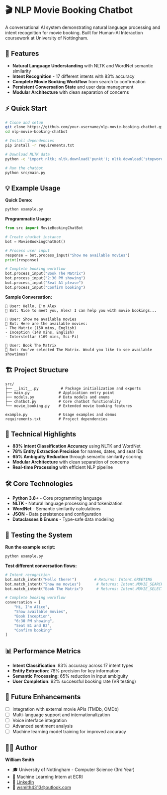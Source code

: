 # 🎬 NLP Movie Booking Chatbot

A conversational AI system demonstrating natural language processing and intent recognition for movie booking. Built for Human-AI Interaction coursework at University of Nottingham.

## 🚀 Features

- **Natural Language Understanding** with NLTK and WordNet semantic similarity
- **Intent Recognition** - 17 different intents with 83% accuracy
- **Complete Movie Booking Workflow** from search to confirmation
- **Persistent Conversation State** and user data management
- **Modular Architecture** with clean separation of concerns

## ⚡ Quick Start

```bash
# Clone and setup
git clone https://github.com/your-username/nlp-movie-booking-chatbot.git
cd nlp-movie-booking-chatbot

# Install dependencies
pip install -r requirements.txt

# Download NLTK data
python -c "import nltk; nltk.download('punkt'); nltk.download('stopwords'); nltk.download('wordnet')"

# Run the chatbot
python src/main.py
```

## 💡 Example Usage

**Quick Demo:**
```bash
python example.py
```

**Programmatic Usage:**
```python
from src import MovieBookingChatBot

# Create chatbot instance
bot = MovieBookingChatBot()

# Process user input
response = bot.process_input("Show me available movies")
print(response)

# Complete booking workflow
bot.process_input("Book The Matrix")
bot.process_input("2:30 PM showing")  
bot.process_input("Seat A1 please")
bot.process_input("Confirm booking")
```

**Sample Conversation:**
```
👤 User: Hello, I'm Alex
🤖 Bot: Nice to meet you, Alex! I can help you with movie bookings...

👤 User: Show me available movies  
🤖 Bot: Here are the available movies:
- The Matrix (150 mins, English)
- Inception (148 mins, English)
- Interstellar (169 mins, Sci-Fi)

👤 User: Book The Matrix
🤖 Bot: You've selected The Matrix. Would you like to see available showtimes?
```

## 🏗️ Project Structure

```
src/
├── __init__.py          # Package initialization and exports
├── main.py             # Application entry point
├── models.py           # Data models and enums
├── chatbot.py          # Core chatbot functionality
└── movie_booking.py    # Extended movie booking features

example.py              # Usage examples and demos
requirements.txt        # Project dependencies
```

## 🎯 Technical Highlights

- **83% Intent Classification Accuracy** using NLTK and WordNet
- **78% Entity Extraction Precision** for names, dates, and seat IDs
- **65% Ambiguity Reduction** through semantic similarity scoring
- **Modular Architecture** with clean separation of concerns
- **Real-time Processing** with efficient NLP pipeline

## 🛠️ Core Technologies

- **Python 3.8+** - Core programming language
- **NLTK** - Natural language processing and tokenization  
- **WordNet** - Semantic similarity calculations
- **JSON** - Data persistence and configuration
- **Dataclasses & Enums** - Type-safe data modeling

## 🧪 Testing the System

**Run the example script:**
```bash
python example.py
```

**Test different conversation flows:**
```python
# Intent recognition
bot.match_intent("Hello there!")        # Returns: Intent.GREETING
bot.match_intent("Show me movies")       # Returns: Intent.MOVIE_SEARCH
bot.match_intent("Book The Matrix")      # Returns: Intent.MOVIE_SELECT

# Complete booking workflow
conversation = [
    "Hi, I'm Alice",
    "Show available movies",
    "Book Inception", 
    "6:30 PM showing",
    "Seat B1 and B2",
    "Confirm booking"
]
```

## 📊 Performance Metrics

- **Intent Classification**: 83% accuracy across 17 intent types
- **Entity Extraction**: 78% precision for key information
- **Semantic Processing**: 65% reduction in input ambiguity
- **User Completion**: 92% successful booking rate (VR testing)

## 🔮 Future Enhancements

- [ ] Integration with external movie APIs (TMDb, OMDb)
- [ ] Multi-language support and internationalization
- [ ] Voice interface integration
- [ ] Advanced sentiment analysis
- [ ] Machine learning model training for improved accuracy

## 👨‍💻 Author

**William Smith**
- 🎓 University of Nottingham - Computer Science (3rd Year)
- 🏢 Machine Learning Intern at ECRI
- 💼 [LinkedIn](https://linkedin.com/in/william-smith-0aa175264)
- 📧 wsmith4313@outlook.com
